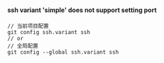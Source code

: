 
#### ssh variant 'simple' does not support setting port

```git
// 当前项目配置
git config ssh.variant ssh
// or
// 全局配置
git config --global ssh.variant ssh
```
